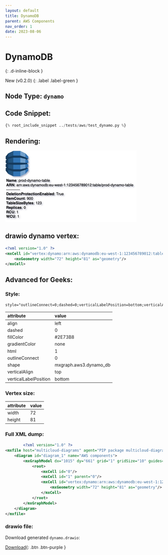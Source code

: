 ```yaml
---
layout: default
title: DynamoDB
parent: AWS Components
nav_order: 1
date: 2023-08-06
---
```


# DynamoDB
{: .d-inline-block }

New (v0.2.0)
{: .label .label-green }

## Node Type: ``dynamo``

## Code Snippet:

```python
{% root_include_snippet ../tests/aws/test_dynamo.py %}
```

## Rendering:

![lambda](output/jpg/dynamo.jpg)

## drawio dynamo vertex:

```xml
<?xml version="1.0" ?>
<mxCell id="vertex:dynamo:arn:aws:dynamodb:eu-west-1:123456789012:table/prod-dynamo-table" parent="1" vertex="1">
    <mxGeometry width="72" height="81" as="geometry"/>
</mxCell>
```

## Advanced for Geeks:

### Style:
```html
style="outlineConnect=0;dashed=0;verticalLabelPosition=bottom;verticalAlign=top;align=left;html=1;shape=mxgraph.aws3.dynamo_db;fillColor=#2E73B8;gradientColor=none;"
```

| attribute | value |
|:----------|:------|
|align| left |
|dashed| 0 |
|fillColor| #2E73B8 |
|gradientColor| none |
|html| 1 |
|outlineConnect| 0 |
|shape| mxgraph.aws3.dynamo_db |
|verticalAlign| top |
|verticalLabelPosition| bottom |

### Vertex size:

| attribute | value |
|:---------|:-----------|
| width    | 72  |
| height   |81|

### Full XML dump:
```xml
        <?xml version="1.0" ?>
<mxfile host="multicloud-diagrams" agent="PIP package multicloud-diagrams. Generate resources in draw.io compatible format for Cloud infrastructure. Copyrights @ Roman Tsypuk 2023. MIT license." type="MultiCloud">
    <diagram id="diagram_1" name="AWS components">
        <mxGraphModel dx="1015" dy="661" grid="1" gridSize="10" guides="1" tooltips="1" connect="1" arrows="1" fold="1" page="1" pageScale="1" pageWidth="850" pageHeight="1100" math="0" shadow="1">
            <root>
                <mxCell id="0"/>
                <mxCell id="1" parent="0"/>
                <mxCell id="vertex:dynamo:arn:aws:dynamodb:eu-west-1:123456789012:table/prod-dynamo-table" value="&lt;b&gt;Name&lt;/b&gt;: prod-dynamo-table&lt;BR&gt;&lt;b&gt;ARN&lt;/b&gt;: arn:aws:dynamodb:eu-west-1:123456789012:table/prod-dynamo-table&lt;BR&gt;-----------&lt;BR&gt;&lt;b&gt;DeletionProtectionEnabled&lt;/b&gt;: True&lt;BR&gt;&lt;b&gt;ItemCount&lt;/b&gt;: 900&lt;BR&gt;&lt;b&gt;TableSizeBytes&lt;/b&gt;: 123&lt;BR&gt;&lt;b&gt;Replicas&lt;/b&gt;: 0&lt;BR&gt;&lt;b&gt;RCU&lt;/b&gt;: 1&lt;BR&gt;&lt;b&gt;WCU&lt;/b&gt;: 1" style="outlineConnect=0;dashed=0;verticalLabelPosition=bottom;verticalAlign=top;align=left;html=1;shape=mxgraph.aws3.dynamo_db;fillColor=#2E73B8;gradientColor=none;" parent="1" vertex="1">
                    <mxGeometry width="72" height="81" as="geometry"/>
                </mxCell>
            </root>
        </mxGraphModel>
    </diagram>
</mxfile>
```

### drawio file:

Download generated ``dynamo.drawio``:

[Download](output/drawio/dynamo.drawio){: .btn .btn-purple }
